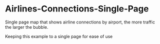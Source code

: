 # Airlines-Connections-Single-Page
Single page map that shows airline connections by airport, the more traffic the larger the bubble.

Keeping this example to a single page for ease of use
